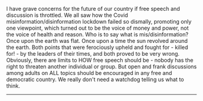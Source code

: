 I have grave concerns for the future of our country if free speech and discussion is throttled. We all saw
how the Covid misinformation/disinformation lockdown failed so dismally, promoting only one
viewpoint, which turned out to be the voice of money and power, not the voice of health and reason.
Who is to say what is mis/disinformation? Once upon the earth was flat. Once upon a time the sun
revolved around the earth. Both points that were ferociously upheld and fought for - killed for! - by the
leaders of their times, and both proved to be very wrong. Obviously, there are limits to HOW free
speech should be - nobody has the right to threaten another individual or group. But open and frank
discussions among adults on ALL topics should be encouraged in any free and democratic country. We
really don't need a watchdog telling us what to think.


-----

